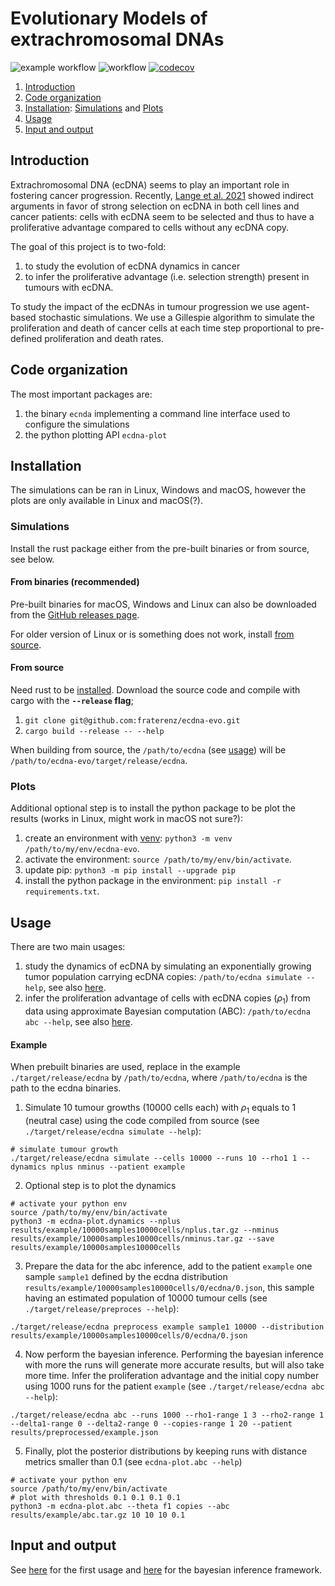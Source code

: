 # Evolutionary Models of extrachromosomal DNAs
![example workflow](https://github.com/fraterenz/ecdna-evo/actions/workflows/clippy-fmt.yml/badge.svg)
![workflow](https://github.com/fraterenz/ecdna-evo/actions/workflows/test.yml/badge.svg)
[![codecov](https://codecov.io/gh/fraterenz/ecdna-evo/branch/master/graph/badge.svg?token=0ZLN5UWXQQ)](https://codecov.io/gh/fraterenz/ecdna-evo)

1. [Introduction](#introduction)
2. [Code organization](#code-organization)
3. [Installation](#installation): [Simulations](#simulations) and [Plots](#plots)
4. [Usage](#usage)
5. [Input and output](#input-and-output)

## Introduction
Extrachromosomal DNA (ecDNA) seems to play an important role in fostering
cancer progression. Recently, [Lange et al. 2021](https://www.biorxiv.org/content/10.1101/2021.06.11.447968v1)
showed indirect arguments in favor of strong selection on ecDNA in both cell
lines and cancer patients: cells with ecDNA seem to be selected and thus to
have a proliferative advantage compared to cells without any ecDNA copy.

The goal of this project is to two-fold:

1. to study the evolution of ecDNA dynamics in cancer
2. to infer the proliferative advantage (i.e. selection strength) present in
   tumours with ecDNA.

To study the impact of the ecDNAs in tumour progression we use agent-based
stochastic simulations. We use a Gillespie algorithm to simulate the
proliferation and death of cancer cells at each time step proportional to
pre-defined proliferation and death rates.

## Code organization
The most important packages are:

1. the binary `ecnda` implementing a command line interface used to configure
   the simulations
2. the python plotting API `ecdna-plot`

## Installation
The simulations can be ran in Linux, Windows and macOS, however the plots are
only available in Linux and macOS(?).

### Simulations
Install the rust package either from the pre-built binaries or from source, see
below.

#### From binaries (recommended)
Pre-built binaries for macOS, Windows and Linux can also be downloaded from the
[GitHub releases page](https://github.com/fraterenz/ecdna-evo/releases).

For older version of Linux or is something does not work, install
[from source](#from-source).

#### From source
Need rust to be [installed](https://www.rust-lang.org/tools/install). Download
the source code and compile with cargo with the **`--release` flag**;
1. `git clone git@github.com:fraterenz/ecdna-evo.git`
2. `cargo build --release -- --help`

When building from source, the `/path/to/ecdna` (see [usage](#Usage)) will be
`/path/to/ecdna-evo/target/release/ecdna`.

### Plots
Additional optional step is to install the python package to be plot the
results (works in Linux, might work in macOS not sure?):

1. create an environment with
   [venv](https://docs.python.org/3/library/venv.html#creating-virtual-environments):
   `python3 -m venv /path/to/my/env/ecdna-evo`.
2. activate the environment: `source /path/to/my/env/bin/activate`.
3. update pip: `python3 -m pip install --upgrade pip`
4. install the python package in the environment: `pip install -r
   requirements.txt`.

## Usage
There are two main usages:

1. study the dynamics of ecDNA by simulating an exponentially growing tumor
   population carrying ecDNA copies: `/path/to/ecdna simulate --help`, see also
   [here](./dynamics.md).
2. infer the proliferation advantage of cells with ecDNA copies ($\rho_1$) from
   data using approximate Bayesian computation (ABC): `/path/to/ecdna abc --help`,
   see also [here](./abc.md).

#### Example
When prebuilt binaries are used, replace in the example
`./target/release/ecdna` by `/path/to/ecdna`, where `/path/to/ecdna` is the
path to the ecdna binaries.

1. Simulate 10 tumour growths (10000 cells each) with $\rho_1$ equals to 1
   (neutral case) using the code compiled from source (see
   `./target/release/ecdna simulate --help`):
```shell
# simulate tumour growth
./target/release/ecdna simulate --cells 10000 --runs 10 --rho1 1 --dynamics nplus nminus --patient example
```

2. Optional step is to plot the dynamics
```shell
# activate your python env
source /path/to/my/env/bin/activate
python3 -m ecdna-plot.dynamics --nplus results/example/10000samples10000cells/nplus.tar.gz --nminus results/example/10000samples10000cells/nminus.tar.gz --save results/example/10000samples10000cells
```

3. Prepare the data for the abc inference, add to the patient `example` one sample
`sample1` defined by the ecdna distribution
`results/example/10000samples10000cells/0/ecdna/0.json`, this sample having an
estimated population of 10000 tumour cells (see
`./target/release/preproces --help`):
```shell
./target/release/ecdna preprocess example sample1 10000 --distribution results/example/10000samples10000cells/0/ecdna/0.json
```

4. Now perform the bayesian inference.
Performing the bayesian inference with more the runs will generate more
accurate results, but will also take more time.
Infer the proliferation advantage and the initial copy number using 1000 runs
for the patient `example` (see `./target/release/ecdna abc --help`):
```shell
./target/release/ecdna abc --runs 1000 --rho1-range 1 3 --rho2-range 1 --delta1-range 0 --delta2-range 0 --copies-range 1 20 --patient results/preprocessed/example.json
 ```

5. Finally, plot the posterior distributions by keeping runs with distance metrics
smaller than 0.1 (see `ecdna-plot.abc --help`)
```shell
# activate your python env
source /path/to/my/env/bin/activate
# plot with thresholds 0.1 0.1 0.1 0.1
python3 -m ecdna-plot.abc --theta f1 copies --abc results/example/abc.tar.gz 10 10 10 0.1
```

## Input and output
See [here](./dynamics.md) for the first usage and [here](./abc.md) for the
bayesian inference framework.

